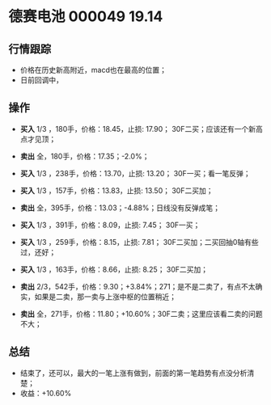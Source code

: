 # 德赛电池 000049 19.14

## 行情跟踪
  - 价格在历史新高附近，macd也在最高的位置；
  - 日前回调中，

## 操作
  - **买入** 1/3 ，180手，价格：18.45，止损: 17.90； 30F二买；应该还有一个新高点才见顶；
  - **卖出** 全，180手，价格：17.35；-2.0%；

  - **买入** 1/3 ，238手，价格：13.70，止损: 13.20； 30F一买；看一笔反弹；
  - **买入** 1/3 ，157手，价格：13.83，止损: 13.50； 30F二买加；
  - **卖出** 全，395手，价格：13.03；-4.88%；日线没有反弹成笔；

  - **买入** 1/3 ，391手，价格：8.09，止损: 7.45； 30F一买；
  - **买入** 1/3 ，259手，价格：8.15，止损: 7.81； 30F二买加；二买回抽0轴有些过，还好；
  - **买入** 1/3 ，163手，价格：8.66，止损: 8.25； 30F二买加；
  - **卖出** 2/3，542手，价格：9.30；+3.84%；271；是不是二卖了，有点不太确实，如果是二卖，那一卖与上涨中枢的位置稍近；
  - **卖出** 全，271手，价格：11.80；+10.60%；30F二卖；这里应该看二卖的问题不大；

## 总结
  - 结束了，还可以，最大的一笔上涨有做到，前面的第一笔趋势有点没分析清楚；
  - 收益：+10.60%